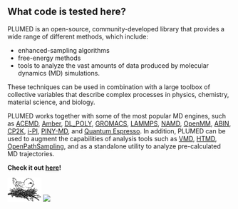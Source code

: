 What code is tested here?
-------------------------
PLUMED is an open-source, community-developed library that provides a wide range of different methods, which include:

* enhanced-sampling algorithms
* free-energy methods
* tools to analyze the vast amounts of data produced by molecular dynamics (MD) simulations.

These techniques can be used in combination with a large toolbox of collective variables that describe complex processes in physics, chemistry, material science, and biology.

PLUMED works together with some of the most popular MD engines, such as [ACEMD](https://www.acellera.com/products/molecular-dynamics-software-gpu-acemd/), [Amber](http://ambermd.org), [DL_POLY](https://www.scd.stfc.ac.uk/Pages/DL_POLY.aspx), [GROMACS](http://www.gromacs.org), [LAMMPS](https://lammps.sandia.gov), [NAMD](http://www.ks.uiuc.edu/Research/namd/), [OpenMM](http://openmm.org), [ABIN](https://github.com/PHOTOX/ABIN), [CP2K](https://www.cp2k.org), [i-PI](http://ipi-code.org), [PINY-MD](https://github.com/TuckermanGroup/PINY), and [Quantum Espresso](https://www.quantum-espresso.org). In addition, PLUMED can be used to augment the capabilities of analysis tools such as [VMD](https://www.ks.uiuc.edu/Research/vmd/), [HTMD](https://www.htmd.org), [OpenPathSampling](http://openpathsampling.org/latest/), and as a standalone utility to analyze pre-calculated MD trajectories.

**Check it out [here](http://www.plumed.org)!**

<a class="site-title" href="http://www.plumed-nest.org"><img width="15%" src="nest.png"></a>
<a class="site-title" href="http://www.plumed.org"><img width="20%" src="pigeon.png"></a>
